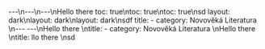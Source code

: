 ---\n---\n---\nHello there
toc: true\ntoc: true\ntoc: true\nsd
layout: dark\nlayout: dark\nlayout: dark\nsdf
title: -
category: Novověká Literatura \n---
---\nHello there \ntitle: -
category: Novověká Literatura \nHello there \ntitle: llo there \nsd
